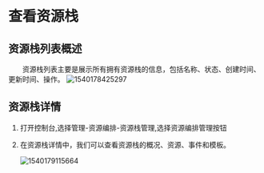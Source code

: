 # 查看资源栈


## 资源栈列表概述

　　资源栈列表主要是展示所有拥有资源栈的信息，包括名称、状态、创建时间、更新时间、操作。
![1540178425297](https://raw.githubusercontent.com/jdcloudcom/cn/edit/image/Resource-Orchestration/view%20stack%20001.png)


## 资源栈详情

1. 打开控制台,选择管理-资源编排-资源栈管理,选择资源编排管理按钮

2. 在资源栈详情中，我们可以查看资源栈的概况、资源、事件和模板。

   ![1540179115664](https://raw.githubusercontent.com/jdcloudcom/cn/edit/image/Resource-Orchestration/view%20stack%20002.png)
